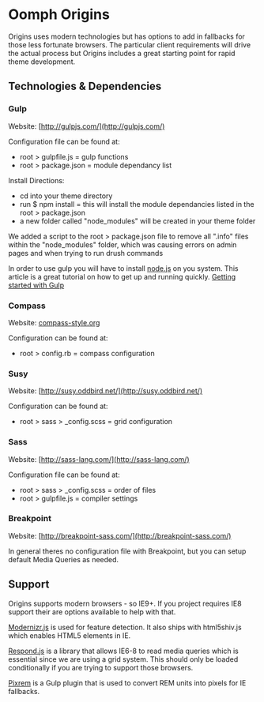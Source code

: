 # Oomph Origins
Origins uses modern technologies but has options to add in fallbacks for those less fortunate browsers. The particular client requirements will drive the actual process but Origins includes a great starting point for rapid theme development.

## Technologies & Dependencies

### Gulp
Website: [http://gulpjs.com/](http://gulpjs.com/)

Configuration file can be found at:
* root > gulpfile.js = gulp functions
* root > package.json = module dependancy list

Install Directions:
* cd into your theme directory
* run $ npm install = this will install the module dependancies listed in the root > package.json
* a new folder called "node_modules" will be created in your theme folder

We added a script to the root > package.json file to remove all ".info" files within the "node_modules" folder, which was causing errors on admin pages and when trying to run drush commands

In order to use gulp you will have to install [node.js](http://nodejs.org) on you system. This article is a great tutorial on how to get up and running quickly. [Getting started with Gulp](travismaynard.com/writing/getting-started-with-gulp)

### Compass
Website: [compass-style.org](compass-style.org)

Configuration can be found at:
* root > config.rb = compass configuration

### Susy
Website: [http://susy.oddbird.net/](http://susy.oddbird.net/)

Configuration can be found at:
* root > sass > _config.scss = grid configuration

### Sass
Website: [http://sass-lang.com/](http://sass-lang.com/)

Configuration file can be found at:
* root > sass > _config.scss = order of files
* root > gulpfile.js = compiler settings

### Breakpoint
Website: [http://breakpoint-sass.com/](http://breakpoint-sass.com/)

In general theres no configuration file with Breakpoint, but you can setup default Media Queries as needed.

## Support
Origins supports modern browsers - so IE9+. If you project requires IE8 support their are options available to help with that.

[Modernizr.js](modernizr.com) is used for feature detection. It also ships with html5shiv.js which enables HTML5 elements in IE.

[Respond.js](https://github.com/scottjehl/Respond) is a library that allows IE6-8 to read media queries which is essential since we are using a grid system. This should only be loaded conditionally if you are trying to support those browsers.

[Pixrem](https://github.com/gummesson/gulp-pixrem) is a Gulp plugin that is used to convert REM units into pixels for IE fallbacks.